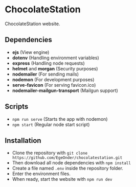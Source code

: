 # ChocolateStation
ChocolateStation website.

## Dependencies
 - **ejs** (View engine)
 - **dotenv** (Handling environment variables)
 - **express** (Handling node requests)
 - **helmet** and **morgan** (Security purposes)
 - **nodemailer** (For sending mails)
 - **nodemon** (For development purposes)
 - **serve-favicon** (For serving favicon.ico)
 - **nodemailer-mailgun-transport** (Mailgun support)

## Scripts
 - ```npm run serve``` (Starts the app with nodemon)
 - ```npm start``` (Regular node start script)

## Installation
 - Clone the repository with ```git clone https://github.com/EgeOnder/chocolatestation.git```
 - Then download all node dependencies with ```npm install```
 - Create a file named ```.env``` inside the repository folder.
 - Enter the environment files.
 - When ready, start the website with ```npm run dev```